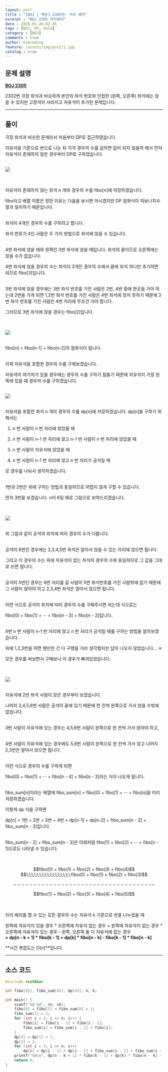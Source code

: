 ```yaml
---
layout: post
title : "[BOJ | 백준] 2305번: 자리 배치"
excerpt : "BOJ 2305 자리배치"
date : 2020-01-26-02:45
tags : [BOJ, DP, Gold]
category : [BOJ]
comments : true
author: Kimcoding
feature: /assets/img/post/1.jpg
catalog : true
---
```


## 문제 설명

**[BOJ 2305](https://www.acmicpc.net/problem/2305)**


2302번 극장 좌석과 비슷하게 본인의 좌석 번호와 인접한 (왼쪽, 오른쪽) 좌석에는 앉을 수 있지만 고정석이 사라지고 자유석이 추가된 문제입니다.

---


## 풀이

극장 좌석과 비슷한 문제라서 처음부터 DP로 접근하였습니다.

자유석을 기준으로 반으로 나눈 뒤 각각 경우의 수를 곱하면 답이 되지 않을까 해서 먼저 자유석이 존재하지 않은 경우부터 DP로 구하였습니다.
<br/><br/>

![](https://i.imgur.com/RWHrzhe.png)

<br/><br/>
자유석이 존재하지 않는 좌석 n 개의 경우의 수를 fibo[n]에 저장하겠습니다.

fibo라고 배열 이름은 정한 이유는 다음을 보시면 아시겠지만 DP 점화식이 피보나치수열과 일치하기 때문입니다.
<br/><br/>

좌석이 4개인 경우의 수를 구하려고 합니다.

좌석 번호가 4인 사람은 두 가지 방법으로 좌석에 앉을 수 있습니다.
<br/><br/>

4번 좌석에 앉을 때와 왼쪽인 3번 좌석에 앉을 때입니다. 좌석의 끝이므로 오른쪽에는 앉을 수가 없습니다.

4번 좌석에 앉을 경우의 수는 좌석이 3개인 경우의 수에서 끝에 좌석 하나만 추가하면 되므로 fibo[3]입니다.
<br/><br/>

3번 좌석에 앉을 경우에는 3번 좌석 번호를 가진 사람은 2번, 4번 중에 한곳을 가야 하는데 2번을 가게 되면
1,2번 좌석 번호를 가진 사람은 4번 좌석에 앉지 못하기 때문에 3번 좌석 번호를 가진 사람은 4번 자리에 무조건 가야 합니다.

그러므로 3번 좌석에 앉을 경우는 fibo[2]입니다.


<br/><br/>
![](https://i.imgur.com/mYMvT67.png)
<br/><br/>

fibo[n] = fibo[n-1] + fibo[n-2]의 점화식이 됩니다.
<br/><br/>

이제 자유석을 포함한 경우의 수를 구해보겠습니다.

자유석이 여기저기 있을 경우에는 경우의 수를 구하기 힘들기 때문에 자유석이 가장 왼쪽에 있을 때 경우의 수를 구하겠습니다.
<br/><br/>

![](https://i.imgur.com/vQ5K9oM.png)
<br/><br/>

자유석을 포함한 좌석 n 개의 경우의 수를 dp[n]에 저장하겠습니다. dp[n]을 구하기 위해서는

1. n 번 사람이 n 번 자리에 앉았을 때

2. n 번 사람이 n-1 번 자리에 앉고 n-1 번 사람이 n 번 자리에 앉았을 때

3. n 번 사람이 자유석에 앉았을 때

4. n 번 사람이 n-1 번 자리에 앉고 n 번 자리가 공석일 때

로 경우를 나눠서 생각하겠습니다.
<br/><br/>

1번과 2번은 위에 구하는 방법과 동일하므로 어렵지 않게 구할 수 있습니다.

먼저 3번을 보겠습니다. n이 6일 때로 그림으로 보여드리겠습니다.

<br/><br/>
![](https://i.imgur.com/YCokQno.png)
<br/><br/>

위 그림과 같이 공석의 위치에 따라 경우의 수가 다릅니다.
<br/><br/>

공석이 6번인 경우에는 2,3,4,5번 좌석은 알아서 앉을 수 있는 자리에 앉으면 됩니다.

그리고 이 경우의 수는 위에 자유석이 없는 좌석의 경우의 수와 동일하므로 그 값을 그대로 쓰면 됩니다.
<br/><br/>

공석이 5번인 경우는 6번 자리를 갈 사람이 5번 좌석번호를 가진 사람밖에 없기 때문에
그 사람이 앉아야 하고 2,3,4번 좌석은 알아서 앉으면 됩니다.
<br/><br/>

이런 식으로 공석의 위치에 따라 경우의 수를 구해주시면 되는데 식으로는

fibo[0] + fibo[1] + ··· + fibo[n - 3] + fibo[n - 2]입니다.
<br/><br/>

4번 n 번 사람이 n-1 번 자리에 앉고 n 번 자리가 공석일 때를 구하는 방법을 알아보겠습니다.

위에 1,2,3번을 하면 웬만한 건 다 구했을 거라 생각했지만 답이 나오지 않았습니다... ㅠ

모든 경우를 써보면서 구해보니 이 경우가 빠져있었습니다.

<br/><br/>
![](https://i.imgur.com/KPduBjt.png)
<br/><br/>

자유석에 2번 좌석 사람이 앉은 경우부터 보겠습니다.

나머지 3,4,5,6번 사람은 공석이 끝에 있기 때문에 한 칸씩 왼쪽으로 가서 앉을 수밖에 없습니다.
<br/><br/>

3번 사람이 자유석에 있는 경우는 4,5,6번 사람이 왼쪽으로 한 칸씩 가서 앉아야 하고,
<br/><br/>

4번 사람이 자유석에 있는 경우에도 5,6번 사람이 왼쪽으로 한 칸씩 가서 앉고 나머지 2,3번은 알아서 앉으면 됩니다.
<br/><br/>

이런 식으로 경우의 수를 구하게 되면

fibo[0] + fibo[1] + ··· + fibo[n - 4] + fibo[n - 3]라는 식이 나오게 됩니다.
<br/><br/>

fibo_sum[n]이라는 배열에 fibo_sum[n] = fibo[0] + fibo[1] + ··· + fibo[n]을 미리 저장하겠습니다.

이렇게 dp 식을 구하면

dp[n] = 1번 + 2번 + 3번 + 4번 = dp[n-1] + dp[n-2] + fibo_sum[n - 2] + fibo_sum[n - 3]입니다.
<br/><br/>

fibo_sum[n - 2] + fibo_sum[n - 3]은 아래처럼 fibo[1] + fibo[2] + ··· + fibo[n - 1]으로도 나타낼 수 있습니다.
<br/><br/><br/>

<center> $$fibo(0) + fibo(1) + fibo(2) + fibo(3) + fibo(4)$$</center>
<center>$$\;\;\;\;\;\;\;\;\;\;\;\;\;\;\;\;\:fibo(0) + fibo(1) + fibo(2) + fibo(3)$$</center>

$$------------------------------------$$

<center>$$fibo(1) + fibo(2) + fibo(3) + fibo(4) + fibo(5)$$</center>
<br/><br/>


자리 배치를 할 수 있는 모든 경우의 수는 자유석 k 기준으로 반을 나누었을 때

왼쪽에 자유석이 있을 경우 * 오른쪽에 자유석 없는 경우 + 왼쪽에 자유석이 없는 경우 * 오른쪽에 자유석이 있는 경우 - 왼쪽, 오른쪽 둘 다 자유석에 없는 경우 <br/>
**= dp[n - k + 1] * fibo[k - 1] + dp[k] * fibo[n - k] - fibo[k - 1] * fibo[n - k]**

**시간 복잡도는 O(n)**입니다.

---

## <i class="fa fa-code"></i> 소스 코드

```cpp
#include <cstdio>

int fibo[45], fibo_sum[45], dp[45], n, k;

int main() {
	scanf("%d %d", &n, &k);
	fibo[0] = fibo[1] = fibo_sum[0] = 1;
	fibo_sum[1] = 2;
	for (int i = 2; i <= n; i++) {
		fibo[i] = fibo[i - 1] + fibo[i - 2];
		fibo_sum[i] = fibo_sum[i - 1] + fibo[i];
	}
	dp[0] = dp[1] = 1;
	dp[2] = 2;
	for (int i = 3; i <= n; i++)
		dp[i] = dp[i - 1] + dp[i - 2] + fibo_sum[i - 2] + fibo_sum[i - 3];
	printf("%d\n", dp[n - k + 1] * fibo[k - 1] + dp[k] * fibo[n - k] - fibo[k - 1] * fibo[n - k]);
	return 0;
}
```
